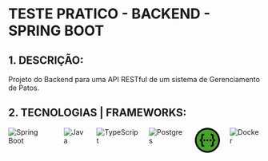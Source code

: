 # TESTE PRATICO - BACKEND - SPRING BOOT

## 1. DESCRIÇÃO:
Projeto do Backend para uma API RESTful de um sistema de Gerenciamento de Patos.

## 2. TECNOLOGIAS | FRAMEWORKS:
<div style="display: flex; justify-content: space-between; gap: 20px;">

  <img src="https://upload.wikimedia.org/wikipedia/commons/thumb/7/79/Spring_Boot.svg/512px-Spring_Boot.svg.png?20230616230349" alt="Spring Boot" title="Spring Boot" height="50" />
  <img src="https://www.svgrepo.com/show/184143/java.svg" alt="Java" title="Java" height="50" />
  <img src="https://upload.wikimedia.org/wikipedia/commons/4/4c/Typescript_logo_2020.svg" alt="TypeScript" title="TypeScript" height="50" />
  <img src="https://www.svgrepo.com/show/306591/postgresql.svg" alt="Postgres" title="Postgres" height="50" />
  <img src="https://raw.githubusercontent.com/caputomarcos/node-red-contrib-swagger-js/master/icons/swagger.svg" alt="Swagger" title="Swagger" height="50" />
  <img src="https://www.svgrepo.com/show/349342/docker.svg" alt="Docker" title="Docker" height="50" />

</div>